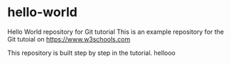 # hello-world
Hello World repository for Git tutorial
This is an example repository for the Git tutoial on https://www.w3schools.com

This repository is built step by step in the tutorial.
hellooo 
